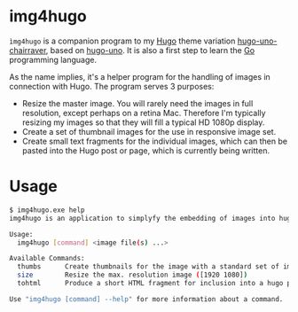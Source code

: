 # img4hugo

`ìmg4hugo` is a companion program to my [Hugo](http://gohugo.io) theme
variation
[hugo-uno-chairraver](https://github.com/chairraver/hugo-uno-chairraver),
based on [hugo-uno](https://github.com/SenjinDarashiva/hugo-uno). It
is also a first step to learn the [Go](https://golang.org) programming
language.

As the name implies, it's a helper program for the handling of images
in connection with Hugo. The program serves 3 purposes:

* Resize the master image. You will rarely need the images in full
  resolution, except perhaps on a retina Mac. Therefore I'm typically
  resizing my images so that they will fill a typical HD 1080p display.
* Create a set of thumbnail images for the use in responsive image set.
* Create small text fragments for the individual images, which can
  then be pasted into the Hugo post or page, which is currently being
  written.

# Usage

``` bash
$ img4hugo.exe help
img4hugo is an application to simplyfy the embedding of images into hugo content.

Usage:
  img4hugo [command] <image file(s) ...>

Available Commands:
  thumbs      Create thumbnails for the image with a standard set of image sizes ([1024 640 320])
  size        Resize the max. resolution image ([1920 1080])
  tohtml      Produce a short HTML fragment for inclusion into a hugo post

Use "img4hugo [command] --help" for more information about a command.
```


